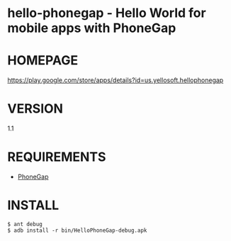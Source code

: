 # hello-phonegap - Hello World for mobile apps with PhoneGap

# HOMEPAGE

https://play.google.com/store/apps/details?id=us.yellosoft.hellophonegap

# VERSION

1.1

# REQUIREMENTS

- [PhoneGap](https://github.com/phonegap/phonegap)

# INSTALL

	$ ant debug
	$ adb install -r bin/HelloPhoneGap-debug.apk
